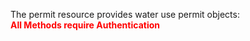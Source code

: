 The permit resource provides water use permit objects:  
<span style="color:red">**All Methods require Authentication**</span> 